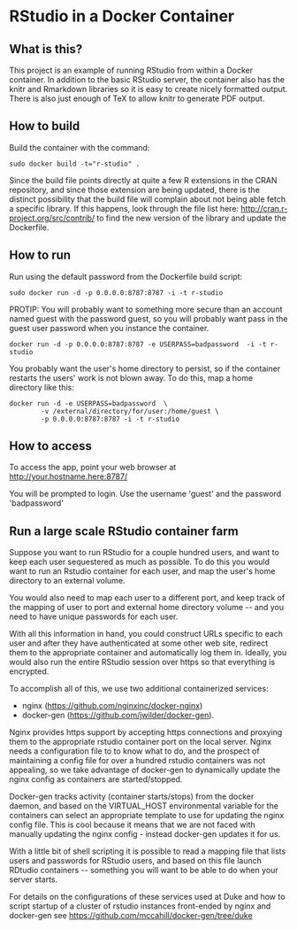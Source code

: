 RStudio in a Docker Container
=============================

## What is this?

This project is an example of running RStudio from within a Docker container.
In addition to the basic RStudio server, the container also has the knitr and
Rmarkdown libraries so it is easy to create nicely formatted output. There is 
also just enough of TeX to allow knitr to generate PDF output.

## How to build 

Build the container with the command:

```
sudo docker build -t="r-studio" .
```

Since the build file points directly at quite a few R extensions in the CRAN 
repository, and since those extension are being updated, there is the distinct possibility
that the build file will complain about not being able fetch a specific library.
If this happens, look through the file list here: http://cran.r-project.org/src/contrib/
to find the new version of the library and update the Dockerfile.

## How to run

Run using the default password from the Dockerfile build script:
```
sudo docker run -d -p 0.0.0.0:8787:8787 -i -t r-studio
```

PROTIP: You will probably want to  something more secure than an account
named guest with the password guest, so you will probably want pass in the
guest user password when you instance the container.

```
docker run -d -p 0.0.0.0:8787:8787 -e USERPASS=badpassword  -i -t r-studio
```

You probably want the user's home directory to persist, so if the container restarts
the users' work is not blown away. To do this, map a home directory like this:
```
docker run -d -e USERPASS=badpassword  \
        -v /external/directory/for/user:/home/guest \
        -p 0.0.0.0:8787:8787 -i -t r-studio
```

## How to access

To access the app, point your web browser at
    http://your.hostname.here:8787/

You will be prompted to login. Use the username 'guest' and the password 'badpassword'


## Run a large scale RStudio container farm

Suppose you want to run RStudio for a couple hundred users, and want to keep 
each user sequestered as much as possible. To do this you would want to run an
Rstudio container for each user, and map the user's home directory to an external
volume. 

You would also need to map each user to a different port, and keep track of
the mapping of user to port and external home directory volume -- and you need
to have unique passwords for each user.

With all this information in hand, you could construct URLs specific to each user and
after they have authenticated at some other web site, redirect them to the appropriate
container and automatically log them in. Ideally, you would also run the entire RStudio 
session over https so that everything is encrypted.

To accomplish all of this, we use two additional containerized services:
- nginx (https://github.com/nginxinc/docker-nginx) 
- docker-gen (https://github.com/jwilder/docker-gen).

Nginx provides https support by accepting https connections and proxying them to the appropriate
rstudio container port on the local server. Nginx needs a configuration file to to know what
to do, and the prospect of maintaining a config file for over a hundred rstudio containers
was not appealing, so we take advantage of docker-gen to dynamically update the nginx config as containers are started/stopped.

Docker-gen tracks activity (container starts/stops) from the docker daemon, and based
on the VIRTUAL_HOST environmental variable for the containers can select an appropriate
template to use for updating the nginx config file. This is cool because it means that
we are not faced with manually updating the nginx config - instead docker-gen updates it
for us. 

With a little bit of shell scripting it is possible to read a mapping file that lists users and passwords for RStudio users, and based on this file launch RDtudio containers -- something you
will want to be able to do when your server starts. 

For details on the configurations of these services used at Duke and how to script startup of
a cluster of rstudio instances front-ended by nginx and docker-gen see
https://github.com/mccahill/docker-gen/tree/duke


